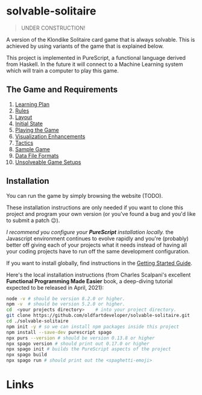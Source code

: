 # solvable-solitaire

> UNDER CONSTRUCTION!

A version of the Klondike Solitaire card game that is always solvable.  This is achieved by using variants of the game that is explained below.

This project is implemented in PureScript, a functional language derived from Haskell.  In the future it will connect to a Machine Learning system which will train a computer to play this game.

## The Game and Requirements

1. [Learning Plan](/docs/learningPlan.md)
1. [Rules](/docs/rules.md)
1. [Layout](/docs/layout.md)
1. [Initial State](/docs/initialState.md)
1. [Playing the Game](/docs/playing.md)
1. [Visualization Enhancements](/docs/visualization.md)
1. [Tactics](/docs/tactics.md)
1. [Sample Game](/docs/sampleGame.md)
1. [Data File Formats](/docs/playedGames/README.md)
1. [Unsolveable Game Setups](/docs/unsolveables.md)

## Installation

You can run the game by simply browsing the website (TODO).

These installation instructions are only needed if you want to clone this project and program your own version (or you've found a bug and you'd like to submit a patch 😉).

*I recommend you configure your **PureScript** installation locally.* the Javascript environment continues to evolve rapidly and you're (probably) better off giving each of your projects what it needs instead of having all your coding projects have to run off the same development configuration.

If you want to install globally, find instructions in the [Getting Started Guide](https://github.com/purescript/documentation/blob/master/guides/Getting-Started.md).

Here's the local installation instructions (from Charles Scalpani's excellent **Functional Programming Made Easier** book, a deep-diving tutorial expected to be released in April, 2021):

```bash
node -v # should be version 8.2.0 or higher.
npm -v  # should be version 5.2.0 or higher.
cd  <your projects directory>    # into your project directory.
git clone https://github.com/oldfartdeveloper/solvable-solitaire.git
cd ./solvable-solitaire
npm init -y # so we can install npm packages inside this project
npm install --save-dev purescript spago
npx purs --version # should be version 0.13.8 or higher
npx spago version # should print out 0.17.0 or higher
npx spago init # builds the PureScript aspects of the project
npx spago build
npx spago run # should print out the <spaghetti-emoji>
```

# Links

